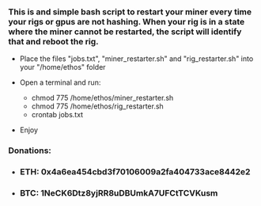 ### This is and simple bash script to restart your miner every time your rigs or gpus are not hashing. When your rig is in a state where the miner cannot be restarted, the script will identify that and reboot the rig.


* Place the files "jobs.txt", "miner_restarter.sh" and "rig_restarter.sh" into your "/home/ethos" folder

* Open a terminal and run: 
	
	- chmod 775 /home/ethos/miner_restarter.sh
	- chmod 775 /home/ethos/rig_restarter.sh
	- crontab jobs.txt

* Enjoy

### Donations:
* ### ETH: 0x4a6ea454cbd3f70106009a2fa404733ace8442e2

* ### BTC: 1NeCK6Dtz8yjRR8uDBUmkA7UFCtTCVKusm
